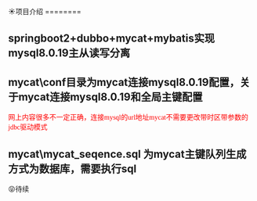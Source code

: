  :sunny:项目介绍
        ========  

springboot2+dubbo+mycat+mybatis实现mysql8.0.19主从读写分离
----------------------------------------------------------      

mycat\conf目录为mycat连接mysql8.0.19配置，关于mycat连接mysql8.0.19和全局主键配置
-------------------------------------------------------------------------------
 <font face="黑体" color=red>网上内容很多不一定正确，连接mysql的url地址mycat不需要更改带时区带参数的jdbc驱动模式</font>


mycat\mycat_seqence.sql 为mycat主键队列生成方式为数据库，需要执行sql
-------------------------------------------------------------------

:stuck_out_tongue_closed_eyes:待续
